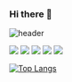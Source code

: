 ### Hi there 👋
![header](https://capsule-render.vercel.app/api?type=slice&color=gradient&height=160&section=header)

<a href="https://42seoul.kr/seoul42/contents/view?contentsNo=13&level=2&menuNo=28&gclid=CjwKCAiA3L6PBhBvEiwAINlJ9J8Sx_7Y9anc6rBftZP783nECiGpLGA94yTlMX4Q82v5zz22y2WceBoCLZAQAvD_BwE" target="_blank"><img src="https://img.shields.io/badge/42Seoul-000000?style=flat-square&logo=42#&logoColor=FFFFFF"/></a>
<a href="버튼을 눌렀을 때 이동할 링크" target="_blank"><img src="https://img.shields.io/badge/html-E34F26?style=flat-square&logo=html5&logoColor=white"></a>
<a href="버튼을 눌렀을 때 이동할 링크" target="_blank"><img src="https://img.shields.io/badge/css-1572B6?style=flat-square&logo=css3&logoColor=white"></a>
<a href="버튼을 눌렀을 때 이동할 링크" target="_blank"><img src="https://img.shields.io/badge/javascript-F7DF1E?style=flat-square&logo=javascript&logoColor=black"></a>
<a href="버튼을 눌렀을 때 이동할 링크" target="_blank"><img src="https://img.shields.io/badge/react-61DAFB?style=flat-square&logo=react&logoColor=black"></a>

[![Top Langs](https://github-readme-stats.vercel.app/api/top-langs/?username=DAASHEO)](https://github.com/DAASHEO/github-readme-stats)

<!--
**DAASHeo/DAASHeo** is a ✨ _special_ ✨ repository because its `README.md` (this file) appears on your GitHub profile.

뱃지

<a href="버튼을 눌렀을 때 이동할 링크" target="_blank"><img src="https://img.shields.io/badge/뱃지레이블-배경색?style=뱃지모양&logo=로고&logoColor=로고색상"/></a>
<a href="버튼을 눌렀을 때 이동할 링크" target="_blank"><img src="https://img.shields.io/badge/뱃지레이블-배경색?style=뱃지모양&logo=로고&logoColor=로고색상"/></a>

헤더
![header](https://capsule-render.vercel.app/api?type=slice&color=gradient&height=160&section=header&text=Hi!%20I'm%20Hyein!&fontAlign=50&fontAlignY=70&fontSize=90&fontColor=000000)

Here are some ideas to get you started:

- 🔭 I’m currently working on ...
- 🌱 I’m currently learning ...
- 👯 I’m looking to collaborate on ...
- 🤔 I’m looking for help with ...
- 💬 Ask me about ...
- 📫 How to reach me: ...
- 😄 Pronouns: ...
- ⚡ Fun fact: ...
-->

